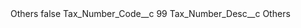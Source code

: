 <?xml version="1.0" encoding="UTF-8"?>
<CustomMetadata xmlns="http://soap.sforce.com/2006/04/metadata" xmlns:xsi="http://www.w3.org/2001/XMLSchema-instance" xmlns:xsd="http://www.w3.org/2001/XMLSchema">
    <label>Others</label>
    <protected>false</protected>
    <values>
        <field>Tax_Number_Code__c</field>
        <value xsi:type="xsd:string">99</value>
    </values>
    <values>
        <field>Tax_Number_Desc__c</field>
        <value xsi:type="xsd:string">Others</value>
    </values>
</CustomMetadata>
